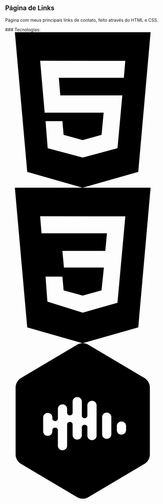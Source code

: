 ## Página de Links
<p>Página com meus principais links de contato, feito através do HTML e CSS.</p>
### Tecnologias:
<svg role="img" viewBox="0 0 24 24" xmlns="http://www.w3.org/2000/svg"><title>HTML5</title><path d="M1.5 0h21l-1.91 21.563L11.977 24l-8.564-2.438L1.5 0zm7.031 9.75l-.232-2.718 10.059.003.23-2.622L5.412 4.41l.698 8.01h9.126l-.326 3.426-2.91.804-2.955-.81-.188-2.11H6.248l.33 4.171L12 19.351l5.379-1.443.744-8.157H8.531z"/></svg>
<svg role="img" viewBox="0 0 24 24" xmlns="http://www.w3.org/2000/svg"><title>CSS3</title><path d="M1.5 0h21l-1.91 21.563L11.977 24l-8.565-2.438L1.5 0zm17.09 4.413L5.41 4.41l.213 2.622 10.125.002-.255 2.716h-6.64l.24 2.573h6.182l-.366 3.523-2.91.804-2.956-.81-.188-2.11h-2.61l.29 3.855L12 19.288l5.373-1.53L18.59 4.414z"/></svg>
<svg role="img" viewBox="0 0 24 24" xmlns="http://www.w3.org/2000/svg"><title>Castbox</title><path d="M12 0c-.29 0-.58.068-.812.206L2.417 5.392c-.46.272-.804.875-.804 1.408v10.4c0 .533.344 1.135.804 1.407l8.77 5.187c.465.275 1.162.275 1.626 0l8.77-5.187c.46-.272.804-.874.804-1.407V6.8c0-.533-.344-1.136-.804-1.408L12.813.206A1.618 1.618 0 0012 0zm-.85 8.304c.394 0 .714.303.714.676v2.224c0 .207.191.375.427.375s.428-.168.428-.375V9.57c0-.373.32-.675.713-.675.394 0 .712.302.712.675v4.713c0 .374-.318.676-.712.676-.394 0-.713-.302-.713-.676v-1.31c0-.206-.192-.374-.428-.374s-.427.168-.427.374v1.226c0 .374-.32.676-.713.676-.394 0-.713-.302-.713-.676v-1.667c0-.207-.192-.375-.428-.375-.235 0-.427.168-.427.375v3.31c0 .373-.319.676-.712.676-.394 0-.713-.303-.713-.676v-2.427c0-.206-.191-.374-.428-.374-.235 0-.427.168-.427.374v.178a.71.71 0 01-.712.708.71.71 0 01-.713-.708v-2.123a.71.71 0 01.713-.708.71.71 0 01.712.708v.178c0 .206.192.373.427.373.237 0 .428-.167.428-.373v-1.53c0-.374.32-.676.713-.676.393 0 .712.303.712.676v.646c0 .206.192.374.427.374.236 0 .428-.168.428-.374V8.98c0-.373.319-.676.713-.676zm4.562 2.416c.393 0 .713.302.713.676v2.691c0 .374-.32.676-.713.676-.394 0-.712-.303-.712-.676v-2.691c0-.374.319-.676.712-.676zm2.28 1.368c.395 0 .713.303.713.676v.67c0 .374-.318.676-.712.676-.394 0-.713-.302-.713-.675v-.67c0-.374.32-.677.713-.677Z"/></svg>
